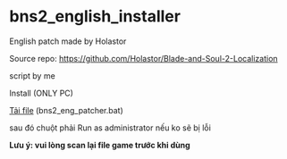 ﻿# bns2_english_installer
 
 English patch made by Holastor
 
 Source repo: https://github.com/Holastor/Blade-and-Soul-2-Localization
 
 script by me
 
 Install (ONLY PC)
 
 [Tải file](https://github.com/chaienoto/bns2_english_installer/releases/tag/v0.1-beta)
 (bns2_eng_patcher.bat)
 
 sau đó chuột phải Run as administrator nếu ko sẽ bị lỗi

**Lưu ý: vui lòng scan lại file game trước khi dùng**

 
 
